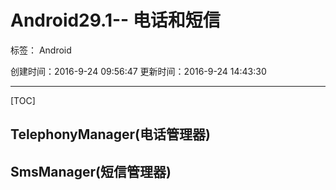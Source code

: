 ﻿# Android29.1-- 电话和短信

标签： Android

创建时间：2016-9-24 09:56:47
更新时间：2016-9-24 14:43:30

---
[TOC]

## TelephonyManager(电话管理器)

## SmsManager(短信管理器)


